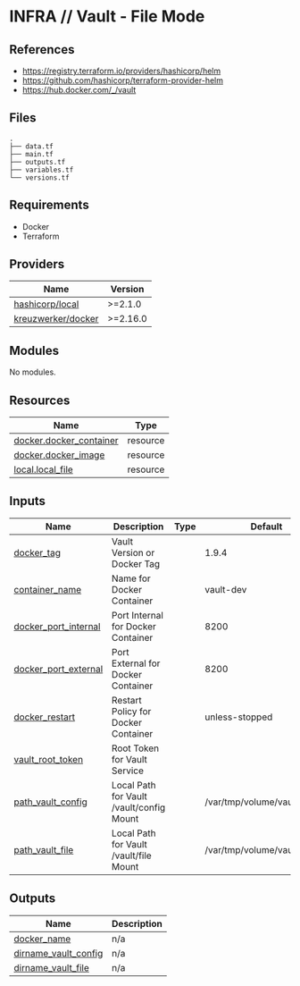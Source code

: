 # INFRA // Vault - File Mode

## References

- https://registry.terraform.io/providers/hashicorp/helm
- https://github.com/hashicorp/terraform-provider-helm
- https://hub.docker.com/_/vault

## Files

```
.
├── data.tf
├── main.tf
├── outputs.tf
├── variables.tf
└── versions.tf
```

## Requirements

- Docker
- Terraform

## Providers

| Name | Version |
|------|---------|
| <a name="local"></a> [hashicorp/local](https://registry.terraform.io/providers/hashicorp/local) | >=2.1.0 |
| <a name="docker"></a> [kreuzwerker/docker](https://registry.terraform.io/providers/kreuzwerker/docker) | >=2.16.0 |

## Modules

No modules.

## Resources

| Name | Type |
|------|------|
| [docker.docker_container](https://registry.terraform.io/providers/kreuzwerker/docker/latest/docs/resources/container) | resource |
| [docker.docker_image](https://registry.terraform.io/providers/kreuzwerker/docker/latest/docs/resources/image) | resource |
| [local.local_file](https://registry.terraform.io/providers/hashicorp/local/latest/docs/resources/file) | resource |

## Inputs

| Name | Description | Type | Default | Required |
|------|-------------|------|---------|:--------:|
| <a name="docker_tag"></a> [docker_tag](#) | Vault Version or Docker Tag |  | 1.9.4 | no |
| <a name="container_name"></a> [container_name](#) | Name for Docker Container |  | vault-dev | no |
| <a name="docker_port_internal"></a> [docker_port_internal](#) | Port Internal for Docker Container |  | 8200 | no |
| <a name="docker_port_external"></a> [docker_port_external](#) | Port External for Docker Container |  | 8200 | no |
| <a name="docker_restart"></a> [docker_restart](#) | Restart Policy for Docker Container |  | unless-stopped | no |
| <a name="vault_root_token"></a> [vault_root_token](#) | Root Token for Vault Service |  |  | no |
| <a name="path_vault_config"></a> [path_vault_config](#) | Local Path for Vault /vault/config Mount |  | /var/tmp/volume/vault/config | no |
| <a name="path_vault_file"></a> [path_vault_file](#) | Local Path for Vault /vault/file Mount |  | /var/tmp/volume/vault/file | no |

## Outputs

| Name | Description |
|------|-------------|
| <a name="docker_name"></a> [docker_name](#) | n/a |
| <a name="dirname_vault_config"></a> [dirname_vault_config](#) | n/a |
| <a name="dirname_vault_file"></a> [dirname_vault_file](#) | n/a |
